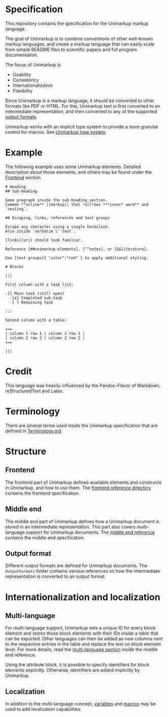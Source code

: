 # Specification

This repository contains the specification for the Unimarkup markup language.

The goal of Unimarkup is to combine conventions of other well-known markup languages, and create a markup language that can easily scale from simple README files to scientific papers and full program documentation.

The focus of Unimarkup is

- Usability
- Consistency
- Internationalization
- Flexibility

Since Unimarkup is a markup language, it should be converted to other formats like PDF or HTML. For this, Unimarkup text is first converted to an intermediate representation, and then converted to any of the supported [output formats](Unimarkup_Language_ReferenceManual.md).

Unimarkup works with an implicit type system to provide a more granular control for macros.
See [Unimarkup type system](TypeSystem.md).

# Example

The following example uses some Unimarkup elements.
Detailed description about those elements, and others may be found under the [Frontend](Frontend/) section. 

```
# Heading
## Sub-Heading

Some pragraph inside the sub-heading section.
Common **inline** ||markup|| that *all*ows ***inner* word** and `nesting`. 

## Escaping, links, references and text groups

Escape any character using a single backslash.
Also inside `verbatim \` text`.

[links](uri) should look familiar.

Reference [##unimarkup-elements], [^^notes], or [&&literature].

Use [text groups]{ "color":"red" } to apply additional styling.

# Blocks

|||

First column with a task list:

-[] Main task (still open)
  -[x] Completed sub-task
  -[ ] Remaining task

:::

Second column with a table:

===
| column 1 row 1 | column 2 row 1 |
| column 2 row 2 | column 2 row 2 |
===

|||
```

# Credit

This language was heavily influenced by the Pandoc-Flavor of Markdown, reStructuredText and Latex.

# Terminology

There are several terms used inside the Unimarkup specification that are defined in [Terminology.md](Terminology.md).

# Structure 
## Frontend

The frontend part of Unimarkup defines available elements and constructs in Unimarkup, and how to use them.
The [frontend reference directory](Frontend/README.md.md) contains the frontend specification.

## Middle end

The middle end part of Unimarkup defines how a Unimarkup document is stored in an intermediate representation.
This part also covers multi-language support for Unimarkup documents.
The [middle end reference](Middleend_Reference.md) contains the middle end specification.

## Output format

Different output formats are defined for Unimarkup documents.
The `OutputFormats` folder contains various references on how the intermediate representation is converted to an output format.

# Internationalization and localization
## Multi-language

For multi-language support, Unimarkup sets a unique ID for every block element and stores those block elements with their IDs inside a table that can be exported.
Other languages can then be added as new columns next to the respective entries in the table and replace the text on block element level.
For more details, read the [multi-language section](Middleend_Reference.md#multi-language) inside the middle end reference.

Using the attribute block, it is possible to specify identifiers for block elements explicitly. Otherwise, identifiers are added implicitly by Unimarkup.

## Localization

In addition to the multi-language concept, [variables](Frontend/Variables.md) and [macros](Frontend/Macros.md)
may be used to add localization capabilities.
